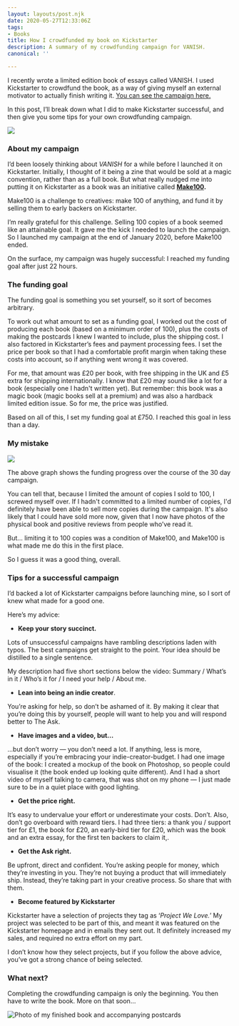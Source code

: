```yaml
---
layout: layouts/post.njk
date: 2020-05-27T12:33:06Z
tags:
- Books
title: How I crowdfunded my book on Kickstarter
description: A summary of my crowdfunding campaign for VANISH.
canonical: ''

---
```

I recently wrote a limited edition book of essays called VANISH. I used Kickstarter to crowdfund the book, as a way of giving myself an external motivator to actually finish writing it. [You can see the campaign here.](https://www.kickstarter.com/projects/p44v9n/make-100-vanish-limited-edition-book/)

In this post, I’ll break down what I did to make Kickstarter successful, and then give you some tips for your own crowdfunding campaign.

![](https://cdn-images-1.medium.com/max/1600/1*tJNb5pLT4WDtBgIsUA5naQ.png)

### About my campaign

I’d been loosely thinking about _VANISH_ for a while before I launched it on Kickstarter. Initially, I thought of it being a zine that would be sold at a magic convention, rather than as a full book. But what really nudged me into putting it on Kickstarter as a book was an initiative called [**Make100**](https://www.kickstarter.com/make100)**.**

Make100 is a challenge to creatives: make 100 of anything, and fund it by selling them to early backers on Kickstarter.

I’m really grateful for this challenge. Selling 100 copies of a book seemed like an attainable goal. It gave me the kick I needed to launch the campaign. So I launched my campaign at the end of January 2020, before Make100 ended.

On the surface, my campaign was hugely successful: I reached my funding goal after just 22 hours.

### The funding goal

The funding goal is something you set yourself, so it sort of becomes  arbitrary.

To work out what amount to set as a funding goal, I worked out the cost of producing each book (based on a minimum order of 100), plus the costs of making the postcards I knew I wanted to include, plus the shipping cost. I also factored in Kickstarter’s fees and payment processing fees. I set the price per book so that I had a comfortable profit margin when taking these costs into account, so if anything went wrong it was covered.

For me, that amount was £20 per book, with free shipping in the UK and £5 extra for shipping internationally. I know that £20 may sound like a lot for a book (especially one I hadn't written yet). But remember: this book was a magic book (magic books sell at a premium) and was also a hardback limited edition issue. So for me, the price was justified.

Based on all of this, I set my funding goal at £750. I reached this goal in less than a day.

### My mistake

![](https://cdn-images-1.medium.com/max/1200/1*sWPPLStN96wmq0-r80CjNA.png)

The above graph shows the funding progress over the course of the 30 day campaign.

You can tell that, because I limited the amount of copies I sold to 100, I screwed myself over. If I hadn't committed to a limited number of copies, I'd definitely have been able to sell more copies during the campaign. It's also likely that I could have sold more now, given that I now have photos of the physical book and positive reviews from people who’ve read it.

But… limiting it to 100 copies was a condition of Make100, and Make100 is what made me do this in the first place.

So I guess it was a good thing, overall.

### Tips for a successful campaign

I’d backed a lot of Kickstarter campaigns before launching mine, so I sort of knew what made for a good one.

Here’s my advice:

* **Keep your story succinct.**

Lots of unsuccessful campaigns have rambling descriptions laden with typos. The best campaigns get straight to the point. Your idea should be distilled to a single sentence.

My description had five short sections below the video: Summary / What’s in it / Who’s it for / I need your help / About me.

* **Lean into being an indie creator**.

You’re asking for help, so don’t be ashamed of it. By making it clear that you’re doing this by yourself, people will want to help you and will respond better to The Ask.

* **Have images and a video, but...**

...but don’t worry — you don’t need a lot. If anything, less is more, especially if you’re embracing your indie-creator-budget. I had one image of the book: I created a mockup of the book on Photoshop, so people could visualise it (the book ended up looking quite different). And I had a short video of myself talking to camera, that was shot on my phone — I just made sure to be in a quiet place with good lighting.

* **Get the price right.**

It’s easy to undervalue your effort or underestimate your costs. Don’t. Also, don’t go overboard with reward tiers. I had three tiers: a thank you / support tier for £1, the book for £20, an early-bird tier for £20, which was the book and an extra essay, for the first ten backers to claim it,.

* **Get the Ask right.**

Be upfront, direct and confident. You’re asking people for money, which they’re investing in you. They’re not buying a product that will immediately ship. Instead, they’re taking part in your creative process. So share that with them.

* **Become featured by Kickstarter**

Kickstarter have a selection of projects they tag as ‘_Project We Love._’ My project was selected to be part of this, and meant it was featured on the Kickstarter homepage and in emails they sent out. It definitely increased my sales, and required no extra effort on my part.

I don’t know how they select projects, but if you follow the above advice, you’ve got a strong chance of being selected.

### What next?

Completing the crowdfunding campaign is only the beginning. You then have to write the book. More on that soon…

![Photo of my finished book and accompanying postcards](https://cdn-images-1.medium.com/max/1600/0*dRazHSHnnBggjvBJ "Photo of my finished book and accompanying postcards")